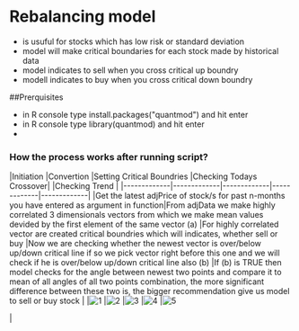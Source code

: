 # Rebalancing model
- is usuful for stocks which has low risk or standard deviation
- model will make critical boundaries for each stock made by historical data 
- model indicates to sell when you cross critical up boundry
- modell indicates to buy when you cross critical down boundry

##Prerquisites
- in R console type  install.packages("quantmod") and hit enter
- in R console type library(quantmod) and hit enter
- 
### How the process works after running script?
|Initiation
|Convertion
|Setting Critical Boundries
|Checking Todays Crossover|
|Checking Trend |
|-------------|-------------|-------------|-------------|-------------|
|Get the latest adjPrice of stock/s for past n-months you have entered as argument in function|From adjData we make highly correlated 3 dimensionals vectors from which we make mean values devided by the first element of the same vector (a)
|For highly correlated vector are created critical boundries which will indicates, whether sell or buy 
|Now we are checking whether the newest vector is over/below up/down critical line if so we pick vector right before this one and we will check if he is over/below up/down critical line also (b)
|If (b) is TRUE then model checks for the angle between newest two points and compare it to mean of all angles of all two points combination, the more significant difference between these two is, the bigger recommendation give us model to sell or buy stock
|
|![1](https://user-images.githubusercontent.com/78803735/141456206-7501a8a1-7201-46f3-8311-63192b488e4f.jpg)
|![2](https://user-images.githubusercontent.com/78803735/141457030-5ca2a221-9c9e-4431-8fd5-6b8c004e8e73.jpg)
|![3](https://user-images.githubusercontent.com/78803735/141457870-5982b5f5-edea-44b4-941a-ce8de1c964d1.jpg)
|![4](https://user-images.githubusercontent.com/78803735/141464584-bd814776-88ac-4051-8a04-99ac06121180.jpg)
|![5](https://user-images.githubusercontent.com/78803735/141467450-bc6a10e3-693d-4497-a251-b0fdcddb2d7d.jpg)

|


